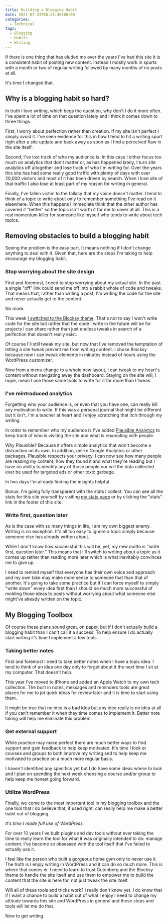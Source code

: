 ```yaml
---
title: Building a Blogging Habit
date: 2021-07-23T00:24:45+00:00
categories:
  - Technical
tags:
  - Blogging
  - Habits
  - Writing
---
```


If there is one thing that has eluded me over the years I've had this site it is a consistent habit of posting new content. Instead I mostly work in spurts with a month or two of regular writing followed by many months of no posts at all.

It's time I changed that.

## Why is a blogging habit so hard?

In truth I love writing, which begs the question, why don't I do it more often. I've spent a lot of time on that question lately and I think it comes down to three things.

First, I worry about perfection rather than creation. If my site isn't perfect I simply avoid it. I've seen evidence for this in how I tend to hit a writing spurt right after a site update and back away as soon as I find a perceived flaw in the site itself.

Second, I've lost track of who my audience is. In this case I either focus too much on analytics that don't matter or, as has happened lately, I turn site analytics off altogether and lose track of who I'm writing for. Over the years this site has had some really good traffic with plenty of days with over 20,000 visitors and most of it has been driven by search. When I lose site of that traffic I also lose at least part of my reason for writing in general.

Finally, I've fallen victim to the fallacy that my voice doesn't matter. I tend to think of a topic to write about only to remember something I've read on it elsewhere. When this happens I immediate think that the other author has covered it "better" so the topic isn't worth it for me to cover at all. This is a real momentum killer for someone like myself who tends to write about tech topics.

## Removing obstacles to build a blogging habit

Seeing the problem is the easy part. It means nothing if I don't change anything to deal with it. Given that, here are the steps I'm taking to help encourage my blogging habit.

### Stop worrying about the site design

First and foremost, I need to stop worrying about my actual site. In the past a single "off" link could send me off into a rabbit whole of code and tweaks. That means that, rather than writing a post, I'm writing the code for the site and never actually get to the content.

No more.

This week [I switched to the Blocksy theme][1]. That's not to say I won't write code for the site but rather that the code I write in the future will be for projects I can share rather than just endless tweaks in search of a perfection that doesn't really exist.

Of course I'll still tweak my site, but now that I've removed the temptation of letting a site tweak prevent me from writing content. I chose Blocksy because now I can tweak elements in minutes instead of hours using the WordPress customizer.

Now from a menu change to a whole new layout, I can tweak to my heart's content without navigating away the dashboard. Staying on the site will, I hope, mean I use those same tools to write for it far more than I tweak.

### I've reintroduced analytics

Forgetting who your audience is, or even that you have one, can really kill any motivation to write. If this was a personal journal that might be different but it isn't. I'm a teacher at heart and I enjoy scratching that itch through my writing.

In order to remember who my audience is I've added [Plausible Analytics][2] to keep track of who is visiting the site and what is resonating with people.

Why Plausible? Because it offers simple analytics that won't become a distraction on its own. In addition, unlike Google Analytics or other packages, Plausible respects your privacy. I can now see how many people are reading my content, how they found it and what they're reading but I have no ability to identify any of those people nor will the data collected ever be used for targeted ads or other toxic garbage.

In two days I'm already finding the insights helpful.

Bonus: I'm going fully transparent with the stats I collect. You can see all the stats for this site yourself by visiting [my stats page][3] or by clicking the "stats" link in the footer of this site.

### Write first, question later

As is the case with so many things in life, I am my own biggest enemy. Writing is no exception. It's all too easy to ignore a topic simply because someone else has already written about.

While I don't know how successful this will be, yet, my new motto is "write first, question later." This means that I'll switch to writing about a topic as it comes up rather than reading more later which is what inevitably convinces me to give up.

I need to remind myself that everyone has their own voice and approach and my own take may make more sense to someone that than that of another. It's going to take some practice but if I can force myself to simply "write down" every idea first than I should be much more successful of molding those ideas to posts without worrying about what someone else might've already written on the topic.

## My Blogging Toolbox

Of course these plans sound great, on paper, but if I don't actually build a blogging habit than I can't call it a success. To help ensure I do actually start writing it's time I implement a few tools.

### Taking better notes

First and foremost I need to take better notes when I have a topic idea. I tend to think of an idea one day only to forget about it the next time I sit at my computer. That doesn't help.

This year I've moved to iPhone and added an Apple Watch to my own tech collection. The built in notes, messages and reminders tools are great places for me to jot quick ideas for review later and it is time to start using them.

It might be true that no idea is a bad idea but any idea really is no idea at all if you can't remember it when they time comes to implement it. Better note taking will help me eliminate this problem.

### Get external support

While practice may make perfect there are much better ways to find support and gain feedback to help keep motivated. It's time I look at courses and groups to both improve my writing and to help keep me motivated to practice on a much more regular basis.

I haven't identified any specifics yet but I do have some ideas where to look and I plan on spending the next week choosing a course and/or group to help keep me honest going forward.

### Utilize WordPress

Finally, we come to the most important tool in my blogging toolbox and the one tool that I do believe that, if used right, can really help me make a better habit out of blogging.

_It's time I made full use of WordPress._

For over 10 years I've built plugins and dev tools without ever taking the time to really learn the tool for what it was originally intended to do: manage content. I've become so obsessed with the tool itself that I've failed to actually use it.

I feel like the person who built a gorgeous home gym only to never use it. The truth is I enjoy writing in WordPress and it can do so much more. This is where that comes in. I need to learn to trust Gutenberg and the Blocksy theme to handle the site itself and use them to empower me to build the content that the site is here for, not just tweak the site itself.

Will all of these tools and tricks work? I really don't know yet. I do know that if I want a chance to build a habit out of what I enjoy I need to change my attitude towards this site and WordPress in general and these steps and tools will let me do that.

Now to get writing.

 [1]: /2021/07/its-time-for-a-new-site-2/
 [2]: https://plausible.io/
 [3]: https://plausible.io/chriswiegman.com